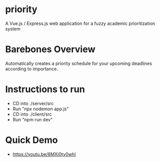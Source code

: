 # priority
A Vue.js / Express.js web application for a fuzzy academic prioritization system 

# Barebones Overview
Automatically creates a priority schedule for your upcoming deadlines according to importance.

# Instructions to run
* CD into ./server/src
* Run "npx nodemon app.js"
* CD into ./client/src
* Run "npm run dev"

# Quick Demo
* https://youtu.be/8MXi0ty0whI
